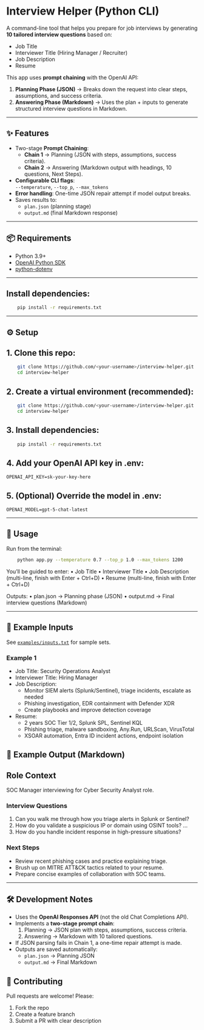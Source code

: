 # Interview Helper (Python CLI)

A command-line tool that helps you prepare for job interviews by generating **10 tailored interview questions** based on:

- Job Title  
- Interviewer Title (Hiring Manager / Recruiter)  
- Job Description  
- Resume  

This app uses **prompt chaining** with the OpenAI API:  
1. **Planning Phase (JSON)** → Breaks down the request into clear steps, assumptions, and success criteria.  
2. **Answering Phase (Markdown)** → Uses the plan + inputs to generate structured interview questions in Markdown.

---

## ✨ Features
- Two-stage **Prompt Chaining**:
  - **Chain 1** → Planning (JSON with steps, assumptions, success criteria).
  - **Chain 2** → Answering (Markdown output with headings, 10 questions, Next Steps).
- **Configurable CLI flags**:  
  `--temperature`, `--top_p`, `--max_tokens`
- **Error handling**: One-time JSON repair attempt if model output breaks.
- Saves results to:
  - `plan.json` (planning stage)  
  - `output.md` (final Markdown response)

---

## 📦 Requirements
- Python 3.9+
- [OpenAI Python SDK](https://pypi.org/project/openai/)
- [python-dotenv](https://pypi.org/project/python-dotenv/)

---

## Install dependencies:
	
```bash
	pip install -r requirements.txt
```
	
---

## ⚙️ Setup



## 1. Clone this repo:

```bash
	git clone https://github.com/<your-username>/interview-helper.git
	cd interview-helper
```


## 2.	Create a virtual environment (recommended):
    
```bash
	git clone https://github.com/<your-username>/interview-helper.git
	cd interview-helper
```


## 3.	Install dependencies:
    
```bash
	pip install -r requirements.txt
```


## 4.	Add your OpenAI API key in .env:
    OPENAI_API_KEY=sk-your-key-here



## 5.	(Optional) Override the model in .env:
    OPENAI_MODEL=gpt-5-chat-latest

---


## 🚀 Usage

Run from the terminal:

```bash
	python app.py --temperature 0.7 --top_p 1.0 --max_tokens 1200
```

You’ll be guided to enter:
	•	Job Title
	•	Interviewer Title
	•	Job Description (multi-line, finish with Enter + Ctrl+D)
	•	Resume (multi-line, finish with Enter + Ctrl+D)

Outputs:
	•	plan.json → Planning phase (JSON)
	•	output.md → Final interview questions (Markdown)

---

## 📂 Example Inputs

See [`examples/inputs.txt`](examples/inputs.txt) for sample sets.

### Example 1
- Job Title: Security Operations Analyst  
- Interviewer Title: Hiring Manager  
- Job Description:
  - Monitor SIEM alerts (Splunk/Sentinel), triage incidents, escalate as needed
  - Phishing investigation, EDR containment with Defender XDR
  - Create playbooks and improve detection coverage  
- Resume:
  - 2 years SOC Tier 1/2, Splunk SPL, Sentinel KQL
  - Phishing triage, malware sandboxing, Any.Run, URLScan, VirusTotal
  - XSOAR automation, Entra ID incident actions, endpoint isolation


## 📄 Example Output (Markdown)

## Role Context
SOC Manager interviewing for Cyber Security Analyst role.

### Interview Questions
1. Can you walk me through how you triage alerts in Splunk or Sentinel?
2. How do you validate a suspicious IP or domain using OSINT tools?
...
10. How do you handle incident response in high-pressure situations?

### Next Steps
- Review recent phishing cases and practice explaining triage.
- Brush up on MITRE ATT&CK tactics related to your resume.
- Prepare concise examples of collaboration with SOC teams.

---

## 🛠 Development Notes

- Uses the **OpenAI Responses API** (not the old Chat Completions API).
- Implements a **two-stage prompt chain**:
  1. Planning → JSON plan with steps, assumptions, success criteria.
  2. Answering → Markdown with 10 tailored questions.
- If JSON parsing fails in Chain 1, a one-time repair attempt is made.
- Outputs are saved automatically:
  - `plan.json` → Planning JSON
  - `output.md` → Final Markdown


## 🤝 Contributing

Pull requests are welcome! Please:
1. Fork the repo
2. Create a feature branch
3. Submit a PR with clear description











    
  
